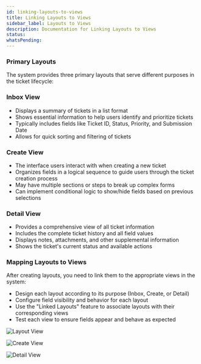 ```yaml
---
id: linking-layouts-to-views
title: Linking Layouts to Views
sidebar_label: Layouts to Views
description: Documentation for Linking Layouts to Views
status: 
whatsPending: 
---
```



### Primary Layouts
The system provides three primary layouts that serve different purposes in the ticket lifecycle:

### Inbox View
- Displays a summary of tickets in a list format
- Shows essential information to help users identify and prioritize tickets
- Typically includes fields like Ticket ID, Status, Priority, and Submission Date
- Allows for quick sorting and filtering of tickets

### Create View
- The interface users interact with when creating a new ticket
- Organizes fields in a logical sequence to guide users through the ticket creation process
- May have multiple sections or steps to break up complex forms
- Can implement conditional logic to show/hide fields based on previous selections

### Detail View
- Provides a comprehensive view of all ticket information
- Includes the complete ticket history and all field values
- Displays notes, attachments, and other supplemental information
- Shows the ticket's current status and available actions

### Mapping Layouts to Views
After creating layouts, you need to link them to the appropriate views in the system:
- Design each layout according to its purpose (Inbox, Create, or Detail)
- Configure field visibility and behavior for each layout
- Use the "Linked Layouts" feature to associate layouts with their corresponding views
- Test each view to ensure fields appear and behave as expected

![Layout View](/img/Service%20Catalog/layout_view.png)


![Create View](/img/Service%20Catalog/Create_View.png)


![Detail View](/img/Service%20Catalog/Detail_View.png)
